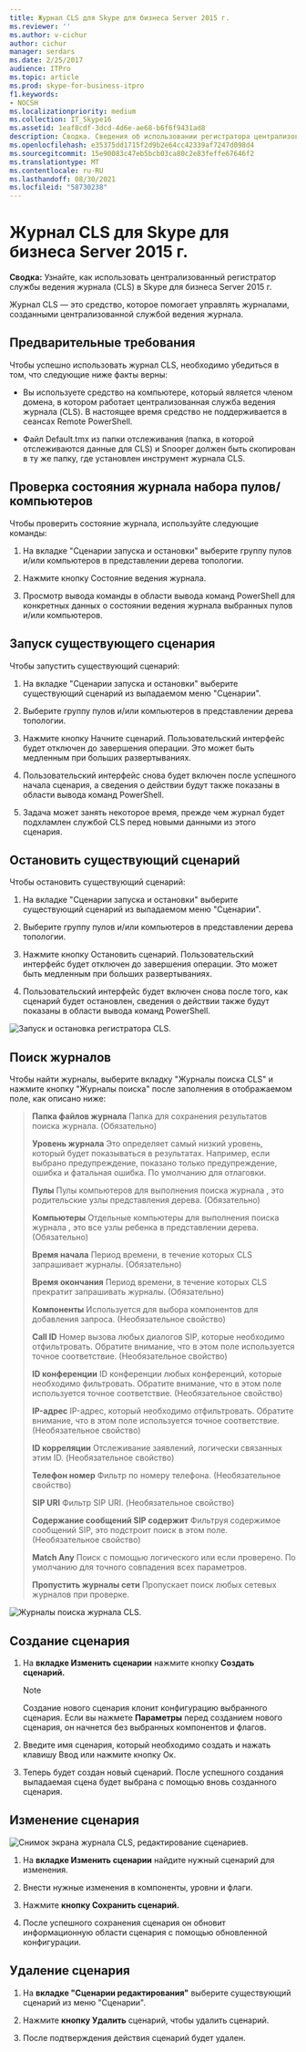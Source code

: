 ```yaml
---
title: Журнал CLS для Skype для бизнеса Server 2015 г.
ms.reviewer: ''
ms.author: v-cichur
author: cichur
manager: serdars
ms.date: 2/25/2017
audience: ITPro
ms.topic: article
ms.prod: skype-for-business-itpro
f1.keywords:
- NOCSH
ms.localizationpriority: medium
ms.collection: IT_Skype16
ms.assetid: 1eaf8cdf-3dcd-4d6e-ae68-b6f6f9431ad8
description: Сводка. Сведения об использовании регистратора централизованной службы ведения журнала (CLS) в Skype для бизнеса Server 2015 г.
ms.openlocfilehash: e35375dd1715f2d9b2e64cc42339af7247d098d4
ms.sourcegitcommit: 15e90083c47eb5bcb03ca80c2e83feffe67646f2
ms.translationtype: MT
ms.contentlocale: ru-RU
ms.lasthandoff: 08/30/2021
ms.locfileid: "58730238"
---
```

# <a name="cls-logger-for-skype-for-business-server-2015"></a>Журнал CLS для Skype для бизнеса Server 2015 г.
 
**Сводка:** Узнайте, как использовать централизованный регистратор службы ведения журнала (CLS) в Skype для бизнеса Server 2015 г.
  
Журнал CLS — это средство, которое помогает управлять журналами, созданными централизованной службой ведения журнала.
  
## <a name="prerequisites"></a>Предварительные требования

Чтобы успешно использовать журнал CLS, необходимо убедиться в том, что следующие ниже факты верны:
  
- Вы используете средство на компьютере, который является членом домена, в котором работает централизованная служба ведения журнала (CLS). В настоящее время средство не поддерживается в сеансах Remote PowerShell.
    
- Файл Default.tmx из папки отслеживания (папка, в которой отслеживаются данные для CLS) и Snooper должен быть скопирован в ту же папку, где установлен инструмент журнала CLS.
    
## <a name="check-the-logging-status-of-a-set-of-poolscomputers"></a>Проверка состояния журнала набора пулов/компьютеров

Чтобы проверить состояние журнала, используйте следующие команды:
  
1. На вкладке "Сценарии запуска и остановки" выберите группу пулов и/или компьютеров в представлении дерева топологии.
    
2. Нажмите кнопку Состояние ведения журнала.
    
3. Просмотр вывода команды в области вывода команд PowerShell для конкретных данных о состоянии ведения журнала выбранных пулов и/или компьютеров.
    
## <a name="start-an-existing-scenario"></a>Запуск существующего сценария

Чтобы запустить существующий сценарий:
  
1. На вкладке "Сценарии запуска и остановки" выберите существующий сценарий из выпадаемом меню "Сценарии".
    
2. Выберите группу пулов и/или компьютеров в представлении дерева топологии.
    
3. Нажмите кнопку Начните сценарий. Пользовательский интерфейс будет отключен до завершения операции. Это может быть медленным при больших развертываниях.
    
4. Пользовательский интерфейс снова будет включен после успешного начала сценария, а сведения о действии будут также показаны в области вывода команд PowerShell.
    
5. Задача может занять некоторое время, прежде чем журнал будет подхламлен службой CLS перед новыми данными из этого сценария.
    
## <a name="stop-an-existing-scenario"></a>Остановить существующий сценарий

Чтобы остановить существующий сценарий:
  
1. На вкладке "Сценарии запуска и остановки" выберите существующий сценарий из выпадаемом меню "Сценарии".
    
2. Выберите группу пулов и/или компьютеров в представлении дерева топологии.
    
3. Нажмите кнопку Остановить сценарий. Пользовательский интерфейс будет отключен до завершения операции. Это может быть медленным при больших развертываниях.
    
4. Пользовательский интерфейс будет включен снова после того, как сценарий будет остановлен, сведения о действии также будут показаны в области вывода команд PowerShell.
    
![Запуск и остановка регистратора CLS.](../../media/2c4a36c2-b5db-4550-a3b3-41f18e0e2f0c.png)
  
## <a name="search-for-logs"></a>Поиск журналов

Чтобы найти журналы, выберите вкладку "Журналы поиска CLS" и нажмите кнопку "Журналы поиска" после заполнения в отображаемом поле, как описано ниже:
  
> **Папка файлов журнала** Папка для сохранения результатов поиска журнала. (Обязательно)
> 
> **Уровень журнала** Это определяет самый низкий уровень, который будет показываться в результатах. Например, если выбрано предупреждение, показано только предупреждение, ошибка и фатальная ошибка. По умолчанию для отлаговки.
> 
> **Пулы** Пулы компьютеров для выполнения поиска журнала , это родительские узлы представления дерева. (Обязательно)
> 
> **Компьютеры** Отдельные компьютеры для выполнения поиска журнала , это все узлы ребенка в представлении дерева. (Обязательно)
> 
> **Время начала** Период времени, в течение которых CLS запрашивает журналы. (Обязательно)
> 
> **Время окончания** Период времени, в течение которых CLS прекратит запрашивать журналы. (Обязательно)
> 
> **Компоненты** Используется для выбора компонентов для добавления запроса. (Необязательное свойство)
> 
> **Call ID** Номер вызова любых диалогов SIP, которые необходимо отфильтровать. Обратите внимание, что в этом поле используется точное соответствие. (Необязательное свойство)
> 
> **ID конференции** ID конференции любых конференций, которые необходимо фильтровать. Обратите внимание, что в этом поле используется точное соответствие. (Необязательное свойство)
> 
> **IP-адрес** IP-адрес, который необходимо отфильтровать. Обратите внимание, что в этом поле используется точное соответствие. (Необязательное свойство)
> 
> **ID корреляции** Отслеживание заявлений, логически связанных этим ID. (Необязательное свойство)
> 
> **Телефон номер** Фильтр по номеру телефона. (Необязательное свойство)
> 
> **SIP URI** Фильтр SIP URI. (Необязательное свойство)
> 
> **Содержание сообщений SIP содержит** Фильтруя содержимое сообщений SIP, это подстроит поиск в этом поле. (Необязательное свойство)
> 
> **Match Any** Поиск с помощью логического или если проверено. По умолчанию для точного совпадения всех параметров.
> 
> **Пропустить журналы сети** Пропускает поиск любых сетевых журналов при проверке.
    
![Журналы поиска журнала CLS.](../../media/5793ea3c-6f5f-40ef-8b53-100da831eedf.png)
  
## <a name="create-a-scenario"></a>Создание сценария

1. На **вкладке Изменить сценарии** нажмите кнопку **Создать сценарий.**
    
    > [!NOTE]
    > Создание нового сценария клонит конфигурацию выбранного сценария. Если вы нажмете **Параметры** перед созданием нового сценария, он начнется без выбранных компонентов и флагов.
  
2. Введите имя сценария, который необходимо создать и нажать клавишу Ввод или нажмите кнопку Ок.
    
3. Теперь будет создан новый сценарий. После успешного создания выпадаемая сцена будет выбрана с помощью вновь созданного сценария.
    
## <a name="modify-a-scenario"></a>Изменение сценария

![Снимок экрана журнала CLS, редактирование сценариев.](../../media/abbbcac0-8a2e-48af-a22f-4fee0283a29f.png)
  
1. На **вкладке Изменить сценарии** найдите нужный сценарий для изменения.
    
2. Внести нужные изменения в компоненты, уровни и флаги.
    
3. Нажмите **кнопку Сохранить сценарий.**
    
4. После успешного сохранения сценария он обновит информационную области сценария с помощью обновленной конфигурации.
    
## <a name="delete-a-scenario"></a>Удаление сценария

1. На **вкладке "Сценарии редактирования"** выберите существующий сценарий из меню "Сценарии".
    
2. Нажмите **кнопку Удалить** сценарий, чтобы удалить сценарий.
    
3. После подтверждения действия сценарий будет удален.
    

